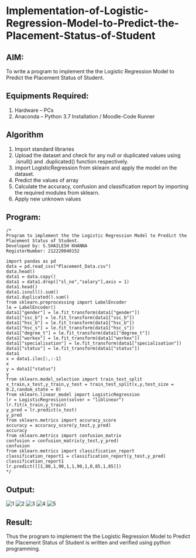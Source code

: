 # Implementation-of-Logistic-Regression-Model-to-Predict-the-Placement-Status-of-Student

## AIM:
To write a program to implement the the Logistic Regression Model to Predict the Placement Status of Student.

## Equipments Required:
1. Hardware – PCs
2. Anaconda – Python 3.7 Installation / Moodle-Code Runner

## Algorithm
1. Import standard libraries
2. Upload the dataset and check for any null or duplicated values using .isnull() and .duplicated() function respectively.
3. import LogisticRegression from sklearn and apply the model on the dataset.
4. Predict the values of array
5. Calculate the accuracy, confusion and classification report by importing the required modules from sklearn.
6. Apply new unknown values

## Program:
```
/*
Program to implement the the Logistic Regression Model to Predict the Placement Status of Student.
Developed by: S.SHAILESH KHANNA 
RegisterNumber: 212220040152 

import pandas as pd
data = pd.read_csv("Placement_Data.csv")
data.head()
data1 = data.copy()
data1 = data1.drop(["sl_no","salary"],axis = 1)
data1.head()
data1.isnull().sum()
data1.duplicated().sum()
from sklearn.preprocessing import LabelEncoder
le = LabelEncoder()
data1["gender"] = le.fit_transform(data1["gender"])
data1["ssc_b"] = le.fit_transform(data1["ssc_b"])
data1["hsc_b"] = le.fit_transform(data1["hsc_b"])
data1["hsc_s"] = le.fit_transform(data1["hsc_s"])
data1["degree_t"] = le.fit_transform(data1["degree_t"])
data1["workex"] = le.fit_transform(data1["workex"])
data1["specialisation"] = le.fit_transform(data1["specialisation"])
data1["status"] = le.fit_transform(data1["status"])
data1
x = data1.iloc[:,:-1]
x
y = data1["status"]
y
from sklearn.model_selection import train_test_split
x_train,x_test,y_train,y_test = train_test_split(x,y,test_size = 0.2,random_state = 0)
from sklearn.linear_model import LogisticRegression
lr = LogisticRegression(solver = "liblinear")
lr.fit(x_train,y_train)
y_pred = lr.predict(x_test)
y_pred
from sklearn.metrics import accuracy_score
accuracy = accuracy_score(y_test,y_pred)
accuracy
from sklearn.metrics import confusion_matrix
confusion = confusion_matrix(y_test,y_pred)
confusion
from sklearn.metrics import classification_report
classification_report1 = classification_report(y_test,y_pred)
classification_report1
lr.predict([[1,80,1,90,1,1,90,1,0,85,1,85]])
*/
```

## Output:
![1](https://user-images.githubusercontent.com/103241457/171145451-cc65b610-d0ea-4446-8f03-5dc86cad9895.png)
![2](https://user-images.githubusercontent.com/103241457/171145507-4200f8bf-7af8-4243-a337-66fa29e77582.png)
![3](https://user-images.githubusercontent.com/103241457/171145569-f68d4f95-7a93-43f5-9b13-c4ed13b277c8.png)
![4](https://user-images.githubusercontent.com/103241457/171145614-42d4526c-daa0-4326-8b2e-37ca4c827825.png)
![5](https://user-images.githubusercontent.com/103241457/171145671-08853da9-f785-412b-8982-be503f440a37.png)




## Result:
Thus the program to implement the the Logistic Regression Model to Predict the Placement Status of Student is written and verified using python programming.
